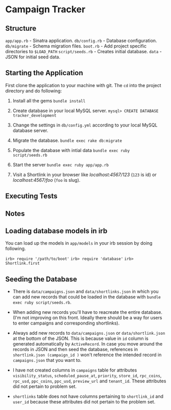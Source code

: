 Campaign Tracker
========

Structure
---------

`app/app.rb` - Sinatra application.
`db/config.rb` - Database configuration.
`db/migrate` - Schema migration files.
`boot.rb` - Add project specific directories to `$LOAD_PATH`
`script/seeds.rb` - Creates initial database.
`data` - JSON for initial seed data.

Starting the Application
---------

First clone the application to your machine with git. The `cd` into the project directory and do following:

1. Install all the gems
  `bundle install`

2. Create database in your local MySQL server.
  `mysql> CREATE DATABASE tracker_development`

3. Change the settings in `db/config.yml` according to your local MySQL database server.

4. Migrate the database.
  `bundle exec rake db:migrate`

5. Populate the database with intial data
  `bundle exec ruby script/seeds.rb`

6. Start the server
  `bundle exec ruby app/app.rb`

7. Visit a Shortlink in your browser like *localhost:4567/123* (`123` is id) or *localhost:4567/foo* (`foo` is slug).

Executing Tests
---------

Notes
---------

Loading database models in irb
---------

You can load up the models in `app/models` in your irb session by doing following.

  `irb> require '/path/to/boot'`
  `irb> require 'database'`
  `irb> Shortlink.first`

Seeding the Database
---------

- There is `data/campaigns.json` and `data/shortlinks.json` in which you can add new records that could be loaded in the database with `bundle exec ruby script/seeds.rb`.

- When adding new records you'll have to reacreate the entire database. (I'm not improving on this front. Ideally there should be a way for users to enter campaigns and corresponding shortlinks).

- Always add new records to `data/campaigns.json` or `data/shortlink.json` at the bottom of the JSON. This is because value in `id` column is generated automatically by `ActiveRecord`. In case you move around the records in JSON and then seed the database, references in `shortlink.json (campaign_id )` won't reference the intended record in `campaigns.json` that you want to.

- I have not created columns in `campaigns` table for attributes `visibility_status`, `scheduled_pause_at`, `priority`, `store_id`, `rpc_coins`, `rpc_usd`, `ppc_coins`, `ppc_usd`,	`preview_url` and `tenant_id`. These attributes did not pertain to problem set.

- `shortlinks` table does not have columns pertaining to `shortlink_id` and `user_id` because these attributes did not pertain to the problem set.
